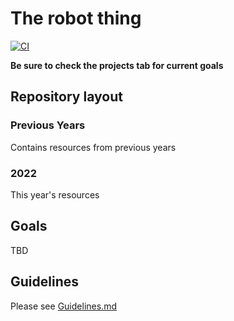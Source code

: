 # The robot thing
[![CI](https://github.com/Carterpersall/FIRST-Robotics-7446/actions/workflows/main.yml/badge.svg)](https://github.com/Carterpersall/FIRST-Robotics-7446/actions/workflows/main.yml)

**Be sure to check the projects tab for current goals**

## Repository layout

### Previous Years

Contains resources from previous years

### 2022

This year's resources

## Goals

TBD

## Guidelines

Please see [Guidelines.md](2022/Guidelines.md)
